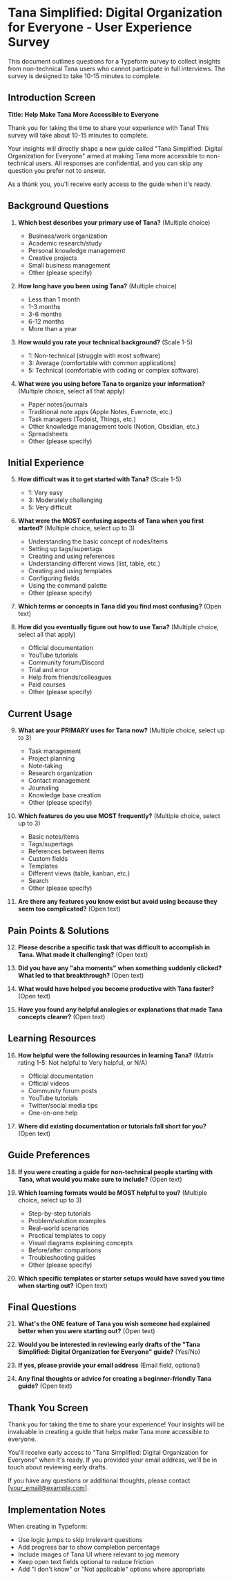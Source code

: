 # Tana Simplified: Digital Organization for Everyone - User Experience Survey

This document outlines questions for a Typeform survey to collect insights from non-technical Tana users who cannot participate in full interviews. The survey is designed to take 10-15 minutes to complete.

## Introduction Screen

**Title: Help Make Tana More Accessible to Everyone**

Thank you for taking the time to share your experience with Tana! This survey will take about 10-15 minutes to complete.

Your insights will directly shape a new guide called "Tana Simplified: Digital Organization for Everyone" aimed at making Tana more accessible to non-technical users. All responses are confidential, and you can skip any question you prefer not to answer.

As a thank you, you'll receive early access to the guide when it's ready.

## Background Questions

1. **Which best describes your primary use of Tana?** (Multiple choice)
   - Business/work organization
   - Academic research/study
   - Personal knowledge management
   - Creative projects
   - Small business management
   - Other (please specify)

2. **How long have you been using Tana?** (Multiple choice)
   - Less than 1 month
   - 1-3 months
   - 3-6 months
   - 6-12 months
   - More than a year

3. **How would you rate your technical background?** (Scale 1-5)
   - 1: Non-technical (struggle with most software)
   - 3: Average (comfortable with common applications)
   - 5: Technical (comfortable with coding or complex software)

4. **What were you using before Tana to organize your information?** (Multiple choice, select all that apply)
   - Paper notes/journals
   - Traditional note apps (Apple Notes, Evernote, etc.)
   - Task managers (Todoist, Things, etc.)
   - Other knowledge management tools (Notion, Obsidian, etc.)
   - Spreadsheets
   - Other (please specify)

## Initial Experience

5. **How difficult was it to get started with Tana?** (Scale 1-5)
   - 1: Very easy
   - 3: Moderately challenging
   - 5: Very difficult

6. **What were the MOST confusing aspects of Tana when you first started?** (Multiple choice, select up to 3)
   - Understanding the basic concept of nodes/items
   - Setting up tags/supertags
   - Creating and using references
   - Understanding different views (list, table, etc.)
   - Creating and using templates
   - Configuring fields
   - Using the command palette
   - Other (please specify)

7. **Which terms or concepts in Tana did you find most confusing?** (Open text)

8. **How did you eventually figure out how to use Tana?** (Multiple choice, select all that apply)
   - Official documentation
   - YouTube tutorials
   - Community forum/Discord
   - Trial and error
   - Help from friends/colleagues
   - Paid courses
   - Other (please specify)

## Current Usage

9. **What are your PRIMARY uses for Tana now?** (Multiple choice, select up to 3)
   - Task management
   - Project planning
   - Note-taking
   - Research organization
   - Contact management
   - Journaling
   - Knowledge base creation
   - Other (please specify)

10. **Which features do you use MOST frequently?** (Multiple choice, select up to 3)
    - Basic notes/items
    - Tags/supertags
    - References between items
    - Custom fields
    - Templates
    - Different views (table, kanban, etc.)
    - Search
    - Other (please specify)

11. **Are there any features you know exist but avoid using because they seem too complicated?** (Open text)

## Pain Points & Solutions

12. **Please describe a specific task that was difficult to accomplish in Tana. What made it challenging?** (Open text)

13. **Did you have any "aha moments" when something suddenly clicked? What led to that breakthrough?** (Open text)

14. **What would have helped you become productive with Tana faster?** (Open text)

15. **Have you found any helpful analogies or explanations that made Tana concepts clearer?** (Open text)

## Learning Resources

16. **How helpful were the following resources in learning Tana?** (Matrix rating 1-5: Not helpful to Very helpful, or N/A)
    - Official documentation
    - Official videos
    - Community forum posts
    - YouTube tutorials
    - Twitter/social media tips
    - One-on-one help

17. **Where did existing documentation or tutorials fall short for you?** (Open text)

## Guide Preferences

18. **If you were creating a guide for non-technical people starting with Tana, what would you make sure to include?** (Open text)

19. **Which learning formats would be MOST helpful to you?** (Multiple choice, select up to 3)
    - Step-by-step tutorials
    - Problem/solution examples
    - Real-world scenarios
    - Practical templates to copy
    - Visual diagrams explaining concepts
    - Before/after comparisons
    - Troubleshooting guides
    - Other (please specify)

20. **Which specific templates or starter setups would have saved you time when starting out?** (Open text)

## Final Questions

21. **What's the ONE feature of Tana you wish someone had explained better when you were starting out?** (Open text)

22. **Would you be interested in reviewing early drafts of the "Tana Simplified: Digital Organization for Everyone" guide?** (Yes/No)

23. **If yes, please provide your email address** (Email field, optional)

24. **Any final thoughts or advice for creating a beginner-friendly Tana guide?** (Open text)

## Thank You Screen

Thank you for taking the time to share your experience! Your insights will be invaluable in creating a guide that helps make Tana more accessible to everyone.

You'll receive early access to "Tana Simplified: Digital Organization for Everyone" when it's ready. If you provided your email address, we'll be in touch about reviewing early drafts.

If you have any questions or additional thoughts, please contact [your_email@example.com].

## Implementation Notes

When creating in Typeform:
- Use logic jumps to skip irrelevant questions
- Add progress bar to show completion percentage
- Include images of Tana UI where relevant to jog memory
- Keep open text fields optional to reduce friction
- Add "I don't know" or "Not applicable" options where appropriate 